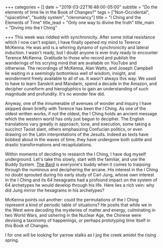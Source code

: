 +++
categories = []
date = "2019-03-22T16:48:00-05:00"
subtitle = "Do the elements of time lie in the Book of Changes?"
tags = ["Non-Occidental", "spacetime", "buddy system", "cleromancy"]
title = "I Ching and the Elements of Time"
title_lead = "Only one way to divine the truth"
title_main = "Diving into the I Ching"

+++
This week was riddled with synchronicity. After some initial resistance which I now can't explain, I have finally opened my mind to Terence McKenna. He was and is a whirring dynamo of synchronicity and lateral induction. I wasn't ready, but I doubt anyone is ever truly ready to encounter Terence McKenna. Gratitude to those who record and publish the wanderings of his scrying mind that are available on YouTube and otherwise. The recordings of McKenna, Alan Watts, and Joseph Campbell lie waiting in a seemingly bottomless well of wisdom, insight, and wonderment freely available to all of us. It wasn't always this way. We used to have to learn Sanskrit and Mandarin, spend a decade in the Amazon, and decipher cuneiform and hieroglyphics to gain an understanding of such magnitude and profundity. It's no wonder few did.

Anyway, one of the innumerable of avenues of wonder and inquiry I have skipped down briefly with Terence has been the I Ching. As one of the oldest written works, if not the oldest, the I Ching holds an ancient message which the western world has only just begun to decipher. The English translations vary greatly in approach, tone, and execution, some taking a succinct Taoist slant, others emphasizing Confucian politics, or even drawing on the Latin interpretations of the Jesuits. Indeed as texts have bobbed about in the waves of time, they have undergone both subtle and drastic transformations and recapitulations.

Within moments of deciding to research the I Ching, I have dug myself underground. Let's take this slowly, start with the familiar, and use the Buddy System. [The Bard](https://www.youtube.com/playlist?list=PL2D0E32265BBFA843) is everyone's buddy when it comes to traipsing through the numinous and deciphering the arcane. His interest in the I Ching no doubt sprouted during his early study of Carl Jung, whose own interest in the I Ching and its 64 hexagrams had a profound impact on the system of 64 archetypes he would develop through his life. Here lies a rich vein: why did Jung mirror the hexagrams in his archetypes?

McKenna points out another: could the permutations of the I Ching represent a kind of periodic table of situations? He posits that while we in the West were decoding the mysteries of matter and energy, culminating in two World Wars, and ushering in the Nuclear Age, the Chinese were devising a taxonomy of happenings, or perhaps prototyping time itself in this Book of Changes.

I for one will be looking for yarrow stalks as I jog the creek amidst the rising spring.